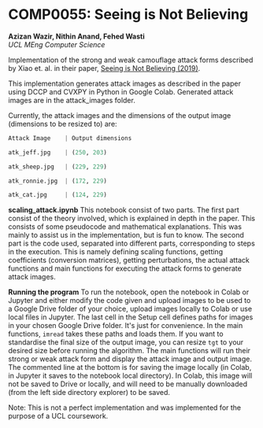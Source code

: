 # COMP0055: Seeing is Not Believing
**Azizan Wazir, Nithin Anand, Fehed Wasti** \
*UCL MEng Computer Science*

Implementation of the strong and weak camouflage attack forms described by Xiao et. al. in their paper, [Seeing is Not Believing (2019)](https://www.usenix.org/conference/usenixsecurity19/presentation/xiao).

This implementation generates attack images as described in the paper using DCCP and CVXPY in Python in Google Colab. Generated attack images are in the attack_images folder.

Currently, the attack images and the dimensions of the output image (dimensions to be resized to) are:

``` python
Attack Image    | Output dimensions

atk_jeff.jpg    | (250, 203)

atk_sheep.jpg   | (229, 229)

atk_ronnie.jpg  | (172, 229)

atk_cat.jpg     | (124, 229)
```

**scaling_attack.ipynb**
This notebook consist of two parts. The first part consist of the theory involved, which is explained in depth in the paper. This consists of some pseudocode and mathematical explanations. This was mainly to assist us in the implementation, but is fun to know. The second part is the code used, separated into different parts, corresponding to steps in the execution. This is namely defining scaling functions, getting coefficients (conversion matrices), getting perturbations, the actual attack functions and main functions for executing the attack forms to generate attack images.

**Running the program**
To run the notebook, open the notebook in Colab or Jupyter and either modify the code given and upload images to be used to a Google Drive folder of your choice, upload images locally to Colab or use local files in Jupyter. The last cell in the Setup cell defines paths for images in your chosen Google Drive folder. It's just for convenience. In the main functions, ```imread``` takes these paths and loads them. If you want to standardise the final size of the output image, you can resize ```tgt``` to your desired size before running the algorithm. The main functions will run their strong or weak attack form and display the attack image and output image. The commented line at the bottom is for saving the image locally (in Colab, in Jupyter it saves to the notebook local directory). In Colab, this image will not be saved to Drive or locally, and will need to be manually downloaded (from the left side directory explorer) to be saved.

Note: This is not a perfect implementation and was implemented for the purpose of a UCL coursework.
